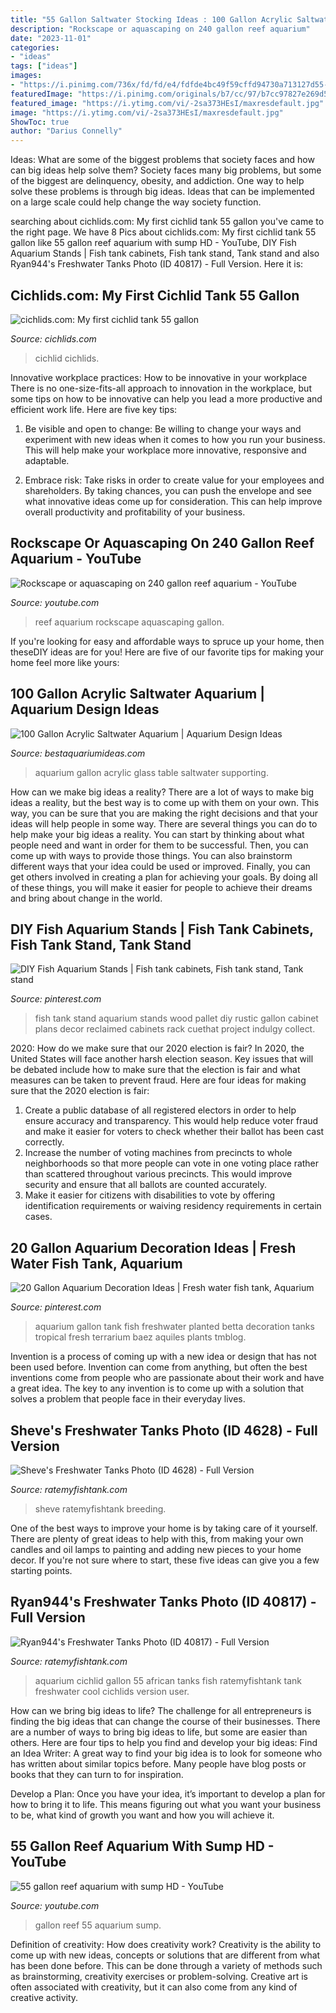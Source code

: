 ```yaml
---
title: "55 Gallon Saltwater Stocking Ideas : 100 Gallon Acrylic Saltwater Aquarium"
description: "Rockscape or aquascaping on 240 gallon reef aquarium"
date: "2023-11-01"
categories:
- "ideas"
tags: ["ideas"]
images:
- "https://i.pinimg.com/736x/fd/fd/e4/fdfde4bc49f59cffd94730a713127d55---gallon-aquarium-planted-aquarium.jpg"
featuredImage: "https://i.pinimg.com/originals/b7/cc/97/b7cc97827e269d578e74e867fc6678f5.jpg"
featured_image: "https://i.ytimg.com/vi/-2sa373HEsI/maxresdefault.jpg"
image: "https://i.ytimg.com/vi/-2sa373HEsI/maxresdefault.jpg"
ShowToc: true
author: "Darius Connelly"
---
```



Ideas: What are some of the biggest problems that society faces and how can big ideas help solve them?
Society faces many big problems, but some of the biggest are delinquency, obesity, and addiction. One way to help solve these problems is through big ideas. Ideas that can be implemented on a large scale could help change the way society function.

	

		
searching about cichlids.com: My first cichlid tank 55 gallon you've came to the right page. We have 8 Pics about cichlids.com: My first cichlid tank 55 gallon like 55 gallon reef aquarium with sump HD - YouTube, DIY Fish Aquarium Stands | Fish tank cabinets, Fish tank stand, Tank stand and also Ryan944&#039;s Freshwater Tanks Photo (ID 40817) - Full Version. Here it is:
		
    
## Cichlids.com: My First Cichlid Tank 55 Gallon

<img loading=lazy src="https://www.cichlids.com/uploads/tx_usercichlids/user_pics/anonymous/albums/tankgallery2/Picture_010.jpg" onerror="this.onerror=null;this.src='https://tse1.mm.bing.net/th?id=OIP.dzyCd3kUpxY7lJzoILRFNwHaFj&amp;pid=15.1';" alt="cichlids.com: My first cichlid tank 55 gallon">

_Source: cichlids.com_

>cichlid cichlids. 

	

Innovative workplace practices: How to be innovative in your workplace
There is no one-size-fits-all approach to innovation in the workplace, but some tips on how to be innovative can help you lead a more productive and efficient work life. Here are five key tips:
1. Be visible and open to change: Be willing to change your ways and experiment with new ideas when it comes to how you run your business. This will help make your workplace more innovative, responsive and adaptable.

2. Embrace risk: Take risks in order to create value for your employees and shareholders. By taking chances, you can push the envelope and see what innovative ideas come up for consideration. This can help improve overall productivity and profitability of your business.


    
## Rockscape Or Aquascaping On 240 Gallon Reef Aquarium - YouTube

<img loading=lazy src="https://i.ytimg.com/vi/266ASdII8vU/maxresdefault.jpg" onerror="this.onerror=null;this.src='https://tse1.mm.bing.net/th?id=OIP.DFw7_DoUtMRosWm5xgNOlwHaEK&amp;pid=15.1';" alt="Rockscape or aquascaping on 240 gallon reef aquarium - YouTube">

_Source: youtube.com_

>reef aquarium rockscape aquascaping gallon. 

	

If you're looking for easy and affordable ways to spruce up your home, then theseDIY ideas are for you! Here are five of our favorite tips for making your home feel more like yours: 

    
## 100 Gallon Acrylic Saltwater Aquarium | Aquarium Design Ideas

<img loading=lazy src="http://bestaquariumideas.com/wp-content/uploads/2016/05/100-gallon-acrylic-saltwater-aquarium.jpg" onerror="this.onerror=null;this.src='https://tse3.mm.bing.net/th?id=OIP.zRu7e2ThjdgHB94H85cSlAHaEK&amp;pid=15.1';" alt="100 Gallon Acrylic Saltwater Aquarium | Aquarium Design Ideas">

_Source: bestaquariumideas.com_

>aquarium gallon acrylic glass table saltwater supporting. 

	

How can we make big ideas a reality?
There are a lot of ways to make big ideas a reality, but the best way is to come up with them on your own. This way, you can be sure that you are making the right decisions and that your ideas will help people in some way. There are several things you can do to help make your big ideas a reality. You can start by thinking about what people need and want in order for them to be successful. Then, you can come up with ways to provide those things. You can also brainstorm different ways that your idea could be used or improved. Finally, you can get others involved in creating a plan for achieving your goals. By doing all of these things, you will make it easier for people to achieve their dreams and bring about change in the world.

    
## DIY Fish Aquarium Stands | Fish Tank Cabinets, Fish Tank Stand, Tank Stand

<img loading=lazy src="https://i.pinimg.com/originals/b7/cc/97/b7cc97827e269d578e74e867fc6678f5.jpg" onerror="this.onerror=null;this.src='https://tse4.mm.bing.net/th?id=OIP.25Sqir9HyzJGHapIPwfz9wHaJ3&amp;pid=15.1';" alt="DIY Fish Aquarium Stands | Fish tank cabinets, Fish tank stand, Tank stand">

_Source: pinterest.com_

>fish tank stand aquarium stands wood pallet diy rustic gallon cabinet plans decor reclaimed cabinets rack cuethat project indulgy collect. 

	

2020: How do we make sure that our 2020 election is fair?
In 2020, the United States will face another harsh election season. Key issues that will be debated include how to make sure that the election is fair and what measures can be taken to prevent fraud. Here are four ideas for making sure that the 2020 election is fair: 
1. Create a public database of all registered electors in order to help ensure accuracy and transparency. This would help reduce voter fraud and make it easier for voters to check whether their ballot has been cast correctly. 
2. Increase the number of voting machines from precincts to whole neighborhoods so that more people can vote in one voting place rather than scattered throughout various precincts. This would improve security and ensure that all ballots are counted accurately. 
3. Make it easier for citizens with disabilities to vote by offering identification requirements or waiving residency requirements in certain cases.

    
## 20 Gallon Aquarium Decoration Ideas | Fresh Water Fish Tank, Aquarium

<img loading=lazy src="https://i.pinimg.com/736x/fd/fd/e4/fdfde4bc49f59cffd94730a713127d55---gallon-aquarium-planted-aquarium.jpg" onerror="this.onerror=null;this.src='https://tse4.mm.bing.net/th?id=OIP.KUTFkX_kGYAPZyJktVletwHaFS&amp;pid=15.1';" alt="20 Gallon Aquarium Decoration Ideas | Fresh water fish tank, Aquarium">

_Source: pinterest.com_

>aquarium gallon tank fish freshwater planted betta decoration tanks tropical fresh terrarium baez aquiles plants tmblog. 

	

Invention is a process of coming up with a new idea or design that has not been used before. Invention can come from anything, but often the best inventions come from people who are passionate about their work and have a great idea. The key to any invention is to come up with a solution that solves a problem that people face in their everyday lives.

    
## Sheve&#039;s Freshwater Tanks Photo (ID 4628) - Full Version

<img loading=lazy src="http://images1.ratemyfishtank.com/photo/2/910x450h/5000/4628/My-55-gallon-long-fish-tank-All-Glass-brand-w-do-owtx34.jpg" onerror="this.onerror=null;this.src='https://tse4.mm.bing.net/th?id=OIP.VtNHPqB7eCfRCLJK3PIQZQHaEE&amp;pid=15.1';" alt="Sheve&#039;s Freshwater Tanks Photo (ID 4628) - Full Version">

_Source: ratemyfishtank.com_

>sheve ratemyfishtank breeding. 

	

One of the best ways to improve your home is by taking care of it yourself. There are plenty of great ideas to help with this, from making your own candles and oil lamps to painting and adding new pieces to your home decor. If you're not sure where to start, these five ideas can give you a few starting points.

    
## Ryan944&#039;s Freshwater Tanks Photo (ID 40817) - Full Version

<img loading=lazy src="http://images1.ratemyfishtank.com/photo/2/910x450h/55-gallon-African-Cichlid-aquarium-pCsIZs.jpg" onerror="this.onerror=null;this.src='https://tse1.mm.bing.net/th?id=OIP.ygHMwk3jVvhZ7JQcNcDi_AHaFj&amp;pid=15.1';" alt="Ryan944&#039;s Freshwater Tanks Photo (ID 40817) - Full Version">

_Source: ratemyfishtank.com_

>aquarium cichlid gallon 55 african tanks fish ratemyfishtank tank freshwater cool cichlids version user. 

	

How can we bring big ideas to life?
The challenge for all entrepreneurs is finding the big ideas that can change the course of their businesses. There are a number of ways to bring big ideas to life, but some are easier than others. Here are four tips to help you find and develop your big ideas:
Find an Idea Writer: A great way to find your big idea is to look for someone who has written about similar topics before. Many people have blog posts or books that they can turn to for inspiration.

Develop a Plan: Once you have your idea, it’s important to develop a plan for how to bring it to life. This means figuring out what you want your business to be, what kind of growth you want and how you will achieve it.

    
## 55 Gallon Reef Aquarium With Sump HD - YouTube

<img loading=lazy src="https://i.ytimg.com/vi/-2sa373HEsI/maxresdefault.jpg" onerror="this.onerror=null;this.src='https://tse4.mm.bing.net/th?id=OIP.ThwxB6c3PtZRvjhuf1KWMgHaEK&amp;pid=15.1';" alt="55 gallon reef aquarium with sump HD - YouTube">

_Source: youtube.com_

>gallon reef 55 aquarium sump. 

	

Definition of creativity: How does creativity work?
Creativity is the ability to come up with new ideas, concepts or solutions that are different from what has been done before. This can be done through a variety of methods such as brainstorming, creativity exercises or problem-solving. Creative art is often associated with creativity, but it can also come from any kind of creative activity.

